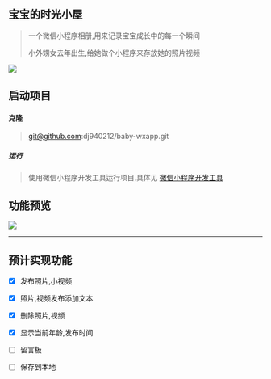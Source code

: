 ## 宝宝的时光小屋

> 一个微信小程序相册,用来记录宝宝成长中的每一个瞬间
>
> 小外甥女去年出生,给她做个小程序来存放她的照片视频


![](http://oupfkjs5r.bkt.clouddn.com/gh_262be9a97cb2_258.jpg)
## 启动项目
#### 克隆

> git@github.com:dj940212/baby-wxapp.git

##### 运行

> 使用微信小程序开发工具运行项目,具体见 [微信小程序开发工具](https://mp.weixin.qq.com/debug/wxadoc/dev/devtools/devtools.html)

## 功能预览

![](http://image.dingjian.name/blog/170920/G8lcad0iAi.jpg?imageslim)

----

## 预计实现功能

- [x] 发布照片,小视频

- [x] 照片,视频发布添加文本

- [x] 删除照片,视频

- [x] 显示当前年龄,发布时间

- [ ] 留言板

- [ ] 保存到本地

